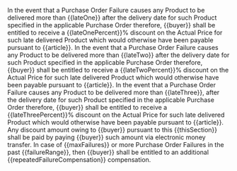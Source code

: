 In the event that a Purchase Order Failure causes any Product to be delivered more than {{lateOne}} after the delivery date for such Product specified in the applicable Purchase Order therefore, {{buyer}} shall be entitled to receive a {{lateOnePercent}}% discount on the Actual Price for such late delivered Product which would otherwise have been payable pursuant to {{article}}. In the event that a Purchase Order Failure causes any Product to be delivered more than {{lateTwo}} after the delivery date for such Product specified in the applicable Purchase Order therefore, {{buyer}} shall be entitled to receive a {{lateTwoPercent}}% discount on the Actual Price for such late delivered Product which would otherwise have been payable pursuant to {{article}}. In the event that a Purchase Order Failure causes any Product to be delivered more than {{lateThree}}, after the delivery date for such Product specified in the applicable Purchase Order therefore, {{buyer}} shall be entitled to receive a {{lateThreePercent}}% discount on the Actual Price for such late delivered Product which would otherwise have been payable pursuant to {{article}}. Any discount amount owing to {{buyer}} pursuant to this {{thisSection}} shall be paid by paying {{buyer}} such amount via electronic money transfer. In case of {{maxFailures}} or more Purchase Order Failures in the past {{failureRange}}, then {{buyer}} shall be entitled to an additional {{repeatedFailureCompensation}} compensation.